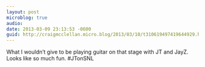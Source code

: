 ```yaml
---
layout: post
microblog: true
audio: 
date: 2013-03-09 23:13:53 -0600
guid: http://craigmcclellan.micro.blog/2013/03/10/t310619497419644929.html
---
```

What I wouldn’t give to be playing guitar on that stage with JT and JayZ. Looks like so much fun. #JTonSNL

